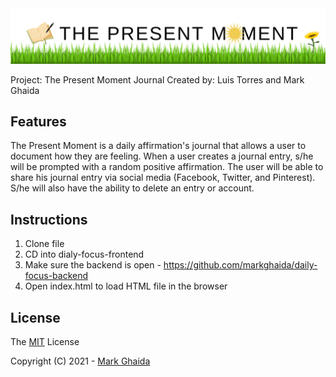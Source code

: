 <img src="The Persent Moment GitHub ReadMe Cover.png" alt="The Present Moment" width="1200"/>

Project: The Present Moment Journal
Created by: Luis Torres and Mark Ghaida

## Features

The Present Moment is a daily affirmation's journal that allows a user to document how they are feeling. When a user creates a journal entry, s/he will be prompted with a random positive affirmation. The user will be able to share his journal entry via social media (Facebook, Twitter, and Pinterest). S/he will also have the ability to delete an entry or account. 

## Instructions

1. Clone file
2. CD into dialy-focus-frontend 
3. Make sure the backend is open - https://github.com/markghaida/daily-focus-backend
4. Open index.html to load HTML file in the browser

## License

The [MIT](https://choosealicense.com/licenses/mit/) License

Copyright (C) 2021 - [Mark Ghaida](https://github.com/markghaida) 

